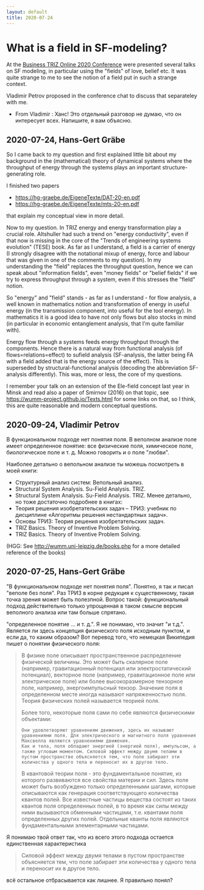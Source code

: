 ```yaml
---
layout: default
title: 2020-07-24
---
```


# What is a field in SF-modeling?

At the [Business TRIZ Online 2020 Conference](TIB "wikilink") were presented
several talks on SF modeling, in particular using the "fields" of love, belief
etc.  It was quite strange to me to see the notion of a field put in such a
strange context.

Vladimir Petrov proposed in the conference chat to discuss that separateley
with me.

- From Vladimir : Ханс! Это отдельный разговор не думаю, что он интересует всех. Напишите, я вам объясню.

## 2020-07-24, Hans-Gert Gräbe

So I came back to my question and first explained little bit about my
background in the (mathematical) theory of dynamical systems where the
throughput of energy through the systems plays an important
structure-generating role.

I finished two papers
- https://hg-graebe.de/EigeneTexte/DAT-20-en.pdf
- https://hg-graebe.de/EigeneTexte/mts-20-en.pdf

that explain my conceptual view in more detail.

Now to my question. In TRIZ energy and energy transformation play a crucial
role. Altshuller had such a trend on "energy conductivity", even if that now
is missing in the core of the "Trends of engineering systems evolution" (TESE)
book.  As far as I understand, a field is a carrier of energy (I strongly
disagree with the notational mixup of energy, force and labour that was given
in one of the comments to my question). In my understanding the "field"
replaces the throughput question, hence we can speak about "information
fields", even "money fields" or "belief fields" if we try to express
throughput through a system, even if this stresses the "field" notion.

So "energy" and "field" stands - as far as I understand - for flow analysis, a
well known in mathematics notion and transformation of energy in useful energy
(in the transmission component, into useful for the tool energy). In
mathematics it is a good idea to have not only flows but also stocks in mind
(in particular in economic entanglement analysis, that I'm quite familiar
with).

Energy flow through a systems feeds energy throughput through the components.
Hence there is a natural way from functional analysis (of
flows=relations=effect) to sufield analysis (SF-analysis, the latter being FA
with a field added that is the energy source of the effect).  This is
superseded by structural-functional analysis (decoding the abbreviation
SF-analysis differently). This was, more or less, the core of my questions.

I remember your talk on an extension of the Ele-field concept last year in
Minsk and read also a paper of Smirnov (2016) on that topic, see
<https://wumm-project.github.io/Texts.html> for some links on that, so I
think, this are quite reasonable and modern conceptual questions.

## 2020-09-24, Vladimir Petrov

В функциональном подходе нет понятия поля. В веполном анализе поле имеет
определенное понятие: все физические поля, химическое поле, биологическое поле
и т. д. Можно говорить и о поле "любви".

Наиболее детально о вепольном анализе ты можешь посмотреть в моей книги:
- Структурный анализ систем: Вепольный анализ. 
- Structural System Analysis. Su-Field Analysis. TRIZ.
- Structural System Analysis. Su-Field Analysis. TRIZ. 
Менее детально, но тоже достаточно подробнее в книгах: 
- Теория решения изобретательских задач – ТРИЗ: учебник по дисциплине «Алгоритмы решения нестандартных задач». 
- Основы ТРИЗ: Теория решения изобретательских задач.  
- TRIZ Basics. Theory of Inventive Problem Solving.  
- TRIZ Basics. Theory of Inventive Problem Solving.

(HGG: See <http://wumm.uni-leipzig.de/books.php> for a more detailed reference
of the books)

## 2020-07-25, Hans-Gert Gräbe

"В функциональном подходе нет понятия поля". Понятно, я так и писал "веполе
без поля". Раз ТРИЗ в корне редукция к существенному, такая точка зрения может
быть полезпной. Вопрос такой: функциональный подход действительно только
упрощенная в таком смысле версия веполного анализа или там больше спрятано.

"определенное понятие ... и т. д.". Я не понимаю, что значит "и
т.д.". Является ли здесь концепция физического поля исходным пунктом, и если
да, то каким образом? Вот перевод того, что немецкая Википедия пишет о понятии
физического поля:

> В физике поле описывает пространственное распределение физической величины. Это может быть скалярное поле (например, гравитационный потенциал или электростатический потенциал), векторное поле (например, гравитационное поле или электрическое поле) или более высокоразмерное тензорное поле, например, энергоимпульсный тензор. Значение поля в определенном месте иногда называют напряженностью поля. Теория физических полей называется теорией поля.
>
> Более того, некоторые поля сами по себе являются физическими объектами:
>
>     Они удовлетворяют уравнениям движения, здесь их называют уравнениями поля. Для электрического и магнитного поля уравнения Максвелла являются уравнениями движения.
>     Как и тела, поля обладают энергией (энергией поля), импульсом, а также угловым моментом. Силовой эффект между двумя телами в пустом пространстве объясняется тем, что поле забирает эти количества у одного тела и переносит их в другое тело.
>
> В квантовой теории поля - это фундаментальное понятие, из которого развиваются все свойства материи и сил. Здесь поле может быть возбуждено только определенными шагами, которые описываются как генерация соответствующего количества квантов полей. Все известные частицы вещества состоят из таких квантов поля определенных полей, в то время как силы между ними вызываются обменными частицами, т.е. квантами поля определенных других полей. Отдельные кванты поля являются фундаментальными элементарными частицами. 

Я понимаю твой ответ так, что из всего этого подхода остается единственная
характеристика

> Силовой эффект между двумя телами в пустом пространстве объясняется тем, что поле забирает эти количества у одного тела и переносит их в другое тело.

всё остальное отбрасывается как лишнее. Я правильно понял?
